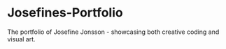 # Josefines-Portfolio
The portfolio of Josefine Jonsson - showcasing both creative coding and visual art.
